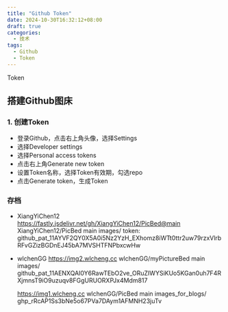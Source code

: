 ```yaml
---
title: "Github Token"
date: 2024-10-30T16:32:12+08:00
draft: true
categories:
  - 技术
tags:
  - Github
  - Token
---
```


Token

<!--more-->

## 搭建Github图床

### 1. 创建Token

- 登录Github，点击右上角头像，选择Settings
- 选择Developer settings
- 选择Personal access tokens
- 点击右上角Generate new token
- 设置Token名称，选择Token有效期，勾选repo
- 点击Generate token，生成Token

### 存档

- XiangYiChen12
  https://fastly.jsdelivr.net/gh/XiangYiChen12/PicBed@main
  XiangYiChen12/PicBed
  main
  images/
  token: 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

- wlchenGG
  https://img2.wlcheng.cc
  wlchenGG/myPictureBed
  main
  images/
  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
  
  https://img1.wlcheng.cc
  wlchenGG/PicBed
  main
  images_for_blogs/
  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